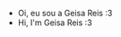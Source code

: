 - Oi, eu sou a Geisa Reis :3
- Hi, I'm Geisa Reis :3


<!---
geisareis/geisareis is a ✨ special ✨ repository because its `README.md` (this file) appears on your GitHub profile.
You can click the Preview link to take a look at your changes.
--->
